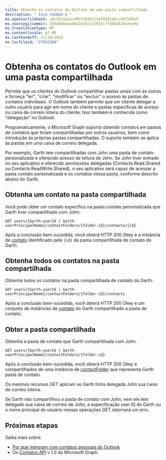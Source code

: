 ```yaml
---
title: Obtenha os contatos do Outlook em uma pasta compartilhada
description: " Isso também é "
ms.openlocfilehash: c8c5b3a2eac49153826113af036146cc4475d9e5
ms.sourcegitcommit: 334e84b4aed63162bcc31831cffd6d363dafee02
ms.translationtype: MT
ms.contentlocale: pt-BR
ms.lasthandoff: 11/29/2018
ms.locfileid: "27091588"
---
```

# <a name="get-outlook-contacts-in-a-shared-folder"></a>Obtenha os contatos do Outlook em uma pasta compartilhada

Permite que os clientes do Outlook compartilhar pastas umas com as outras e forneça "ler", "criar", "modificar" ou "excluir" o acesso às pastas de contatos individuais. O Outlook também permite que um cliente delegar a outro usuário para agir em nome do cliente e pastas específicas de acesso ou caixa de correio inteira do cliente; Isso também é conhecida como "delegação" no Outlook.

Programaticamente, o Microsoft Graph suporta obtendo contatos em pastas de contatos que foram compartilhadas por outros usuários, bem como introdução às próprias pastas compartilhadas. O suporte também se aplica às pastas em uma caixa de correio delegada.

Por exemplo, Garth tem compartilhadas com John uma pasta de contato personalizada e oferecido acesso de leitura de John. Se John tiver entrado no seu aplicativo e oferecido permissões delegadas (Contacts.Read.Shared ou Contacts.ReadWrite.Shared), o seu aplicativo será capaz de acessar a pasta contato personalizada e os contatos nessa pasta, conforme descrito abaixo do Garth.

## <a name="get-a-contact-in-the-shared-folder"></a>Obtenha um contato na pasta compartilhada

Você pode obter um contato específico na pasta contato personalizada que Garth tiver compartilhado com John:

<!-- { "blockType": "ignored" } -->
```http
GET users/{Garth-userId | Garth-userPrincipalName}/contactFolders/{folder-id}/contacts/{id}
```

Após a conclusão bem-sucedida, você obterá HTTP 200 Okey e a instância de [contato](/graph/api/resources/contact?view=graph-rest-1.0) identificado pela `{id}` da pasta compartilhada de contato do Garth.

## <a name="get-all-contacts-in-the-shared-folder"></a>Obtenha todos os contatos na pasta compartilhada

Obtenha todos os contatos na pasta compartilhada de contato do Garth:

<!-- { "blockType": "ignored" } -->
```http
GET users/{Garth-userId | Garth-userPrincipalName}/contactFolders/{folder-id}/contacts
```

Após a conclusão bem-sucedida, você obterá HTTP 200 Okey e um conjunto de instâncias de [contato](/graph/api/resources/contact?view=graph-rest-1.0) do Garth compartilhado a pasta de contato.

## <a name="get-the-shared-folder"></a>Obter a pasta compartilhada

Obtenha a pasta de contato que Garth compartilhada com John.

<!-- { "blockType": "ignored" } -->
```http
GET users/{Garth-userId | Garth-userPrincipalName}/contactFolders/{folder-id}
```

Após a conclusão bem-sucedida, você obterá HTTP 200 Okey e compartilhados de uma instância de [contactFolder](/graph/api/resources/contactfolder?view=graph-rest-1.0) que representa Garth pasta de contato.

Os mesmos recursos GET aplicam se Garth tinha delegada John sua caixa de correio inteira.

Se Garth não compartilhou a pasta de contato com John, nem ele tem delegado sua caixa de correio de John, a especificação user ID do Garth ou o nome principal do usuário nessas operações GET retornará um erro. 


## <a name="next-steps"></a>Próximas etapas

Saiba mais sobre:

- [Por que integram com contatos pessoais do Outlook](outlook-contacts-concept-overview.md)
- Os [Contatos API](/graph/api/resources/contact?view=graph-rest-1.0) v 1.0 do Microsoft Graph.